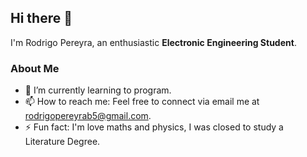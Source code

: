 ## Hi there 👋

I'm Rodrigo Pereyra, an enthusiastic **Electronic Engineering Student**.

### About Me
- 🌱 I’m currently learning to program.
- 📫 How to reach me: Feel free to connect via email me at rodrigopereyrab5@gmail.com.  
- ⚡ Fun fact: I'm love maths and physics, I was closed to study a Literature Degree.  
